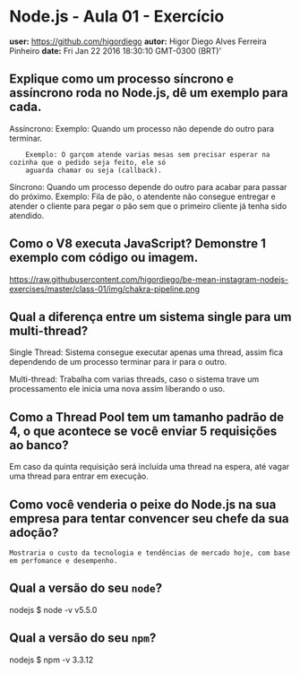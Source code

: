 # Node.js - Aula 01 - Exercício
**user:** https://github.com/higordiego
**autor:** Higor Diego Alves Ferreira Pinheiro
**date:** Fri Jan 22 2016 18:30:10 GMT-0300 (BRT)'

## Explique como um processo síncrono e assíncrono roda no Node.js, dê um exemplo para cada.

Assíncrono:
	Exemplo: 
		Quando um processo não depende do outro para terminar.

		Exemplo: O garçom atende varias mesas sem precisar esperar na cozinha que o pedido seja feito, ele só 
		aguarda chamar ou seja (callback).

Síncrono:
	Quando um processo depende do outro para acabar para passar do próximo.
	Exemplo: Fila de pão, o atendente não consegue entregar e atender o cliente para pegar o pão sem que o primeiro cliente
	já tenha sido atendido.

## Como o V8 executa JavaScript? Demonstre 1 exemplo com código ou imagem.

https://raw.githubusercontent.com/higordiego/be-mean-instagram-nodejs-exercises/master/class-01/img/chakra-pipeline.png

## Qual a diferença entre um sistema single para um multi-thread?

Single Thread: Sistema consegue executar apenas uma thread, assim fica dependendo de um processo terminar para ir para o outro.

Multi-thread: Trabalha com varias threads, caso o sistema trave um processamento ele inicia uma nova assim liberando o uso.

## Como a Thread Pool tem um tamanho padrão de 4, o que acontece se você enviar 5 requisições ao banco?


Em caso da quinta requisição será incluída uma thread na espera, até vagar uma thread para entrar em execução.

## Como você venderia o peixe do Node.js na sua empresa para tentar convencer seu chefe da sua adoção?
	
	Mostraria o custo da tecnologia e tendências de mercado hoje, com base em perfomance e desempenho.

## Qual a versão do seu `node`?

nodejs $ node -v
v5.5.0


## Qual a versão do seu `npm`?

nodejs $ npm -v 
3.3.12

